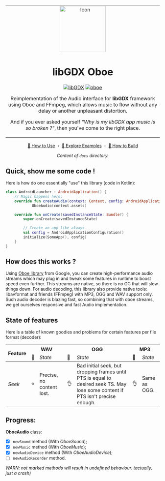 <table align="center"><tr><td align="center" width="9999">
<img src="/icon.png" align="center" width="150" alt="Icon">

# libGDX Oboe

[![libGDX](https://img.shields.io/badge/libGDX-1.10.0-yellow.svg)](https://github.com/libgdx/libgdx/releases/tag/gdx-parent-1.10.0)
[![oboe](https://img.shields.io/badge/oboe-1.6.1-yellow.svg)](https://github.com/google/oboe/releases/tag/1.6.1)

Reimplementation of the Audio interface for **libGDX** framework using Oboe and FFmpeg, which allows music to flow without any delay or another unpleasant distortion.

And if you ever asked yourself *"Why is my libGDX app music is so broken ?"*, then you've come to the right place.

</td></tr></table>

<div align="center">

[🔰 How to Use][usage] ・ [🎺 Explore Examples][examples] ・ [🚜 How to Build][build]

*Content of `docs` directory.*
</div>

## Quick, show me some code !

Here is how do one essentially "use" this library (code in Kotlin):

```kotlin
class AndroidLauncher : AndroidApplication() {
    // Magic happens here:
    override fun createAudio(context: Context, config: AndroidApplicationConfiguration): AndroidAudio =
            OboeAudio(context.assets)

    override fun onCreate(savedInstanceState: Bundle?) {
        super.onCreate(savedInstanceState)

        // Create an app like always
        val config = AndroidApplicationConfiguration()
        initialize(SomeApp(), config)
    }
}
```

## How does this works ?

Using [Oboe library][oboe] from Google, you can create high-performance audio streams which may plug in and tweak some features in runtime to boost speed even further.
This streams are native, so there is no GC that will slow things down.
For audio decoding, this library also provide native tools: libavformat and friends (FFmpeg) with MP3, OGG and WAV support only.
Such audio decoder is blazing fast, so combining that with oboe streams, we get ourselves responsive and fast Audio implementation.

## State of features

Here is a table of known goodies and problems for certain features per file format (decoder):

<table><thead><tr><th rowspan="2">Feature</th><th colspan="2">WAV</th><th colspan="2">OGG</th><th colspan="2">MP3</th></tr><tr><td>🧮</td><td><em>State</em></td><td>🧮</td><td><em>State</em></td><td>🧮</td><td><em>State</em></td></tr></thead><tbody><tr><td><em>Seek</em></td><td>⭐️</td><td>Precise, no content lost.</td><td>👌</td><td>Bad initial seek, but dropping frames until PTS is equal to desired seek TS. May lose some content if PTS isn't precise enough.</td><td>👌</td><td>Same as OGG.</td></tr></tbody></table>

## Progress:

**OboeAudio** class:

- [x] `newSound` method (With *OboeSound*);
- [x] `newMusic` method (With *OboeMusic*);
- [x] `newAudioDevice` method (With *OboeAudioDevice*);
- [ ] `newAudioRecorder` method.

*WARN: not marked methods will result in undefined behaviour. (actually, just a crash)*

[oboe]: https://github.com/google/oboe
[libgdx]: https://github.com/libgdx/libgdx
[usage]: /docs/Usage.md
[examples]: /docs/Examples.md
[build]: /docs/Build.md
